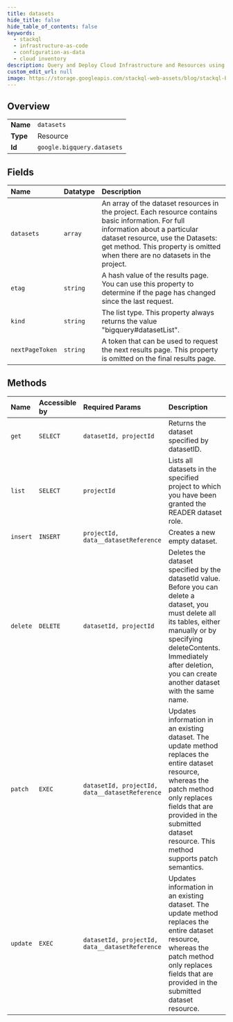 ```yaml
---
title: datasets
hide_title: false
hide_table_of_contents: false
keywords:
  - stackql
  - infrastructure-as-code
  - configuration-as-data
  - cloud inventory
description: Query and Deploy Cloud Infrastructure and Resources using SQL
custom_edit_url: null
image: https://storage.googleapis.com/stackql-web-assets/blog/stackql-blog-post-featured-image.png
---
```

  
    

## Overview
<table><tbody>
<tr><td><b>Name</b></td><td><code>datasets</code></td></tr>
<tr><td><b>Type</b></td><td>Resource</td></tr>
<tr><td><b>Id</b></td><td><code>google.bigquery.datasets</code></td></tr>
</tbody></table>

## Fields
| Name | Datatype | Description |
|:-----|:---------|:------------|
| `datasets` | `array` | An array of the dataset resources in the project. Each resource contains basic information. For full information about a particular dataset resource, use the Datasets: get method. This property is omitted when there are no datasets in the project. |
| `etag` | `string` | A hash value of the results page. You can use this property to determine if the page has changed since the last request. |
| `kind` | `string` | The list type. This property always returns the value "bigquery#datasetList". |
| `nextPageToken` | `string` | A token that can be used to request the next results page. This property is omitted on the final results page. |
## Methods
| Name | Accessible by | Required Params | Description |
|:-----|:--------------|:----------------|:------------|
| `get` | `SELECT` | `datasetId, projectId` | Returns the dataset specified by datasetID. |
| `list` | `SELECT` | `projectId` | Lists all datasets in the specified project to which you have been granted the READER dataset role. |
| `insert` | `INSERT` | `projectId, data__datasetReference` | Creates a new empty dataset. |
| `delete` | `DELETE` | `datasetId, projectId` | Deletes the dataset specified by the datasetId value. Before you can delete a dataset, you must delete all its tables, either manually or by specifying deleteContents. Immediately after deletion, you can create another dataset with the same name. |
| `patch` | `EXEC` | `datasetId, projectId, data__datasetReference` | Updates information in an existing dataset. The update method replaces the entire dataset resource, whereas the patch method only replaces fields that are provided in the submitted dataset resource. This method supports patch semantics. |
| `update` | `EXEC` | `datasetId, projectId, data__datasetReference` | Updates information in an existing dataset. The update method replaces the entire dataset resource, whereas the patch method only replaces fields that are provided in the submitted dataset resource. |
